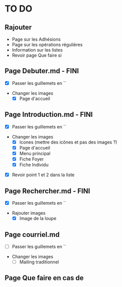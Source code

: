 # TO DO

## Rajouter

- Page sur les Adhésions
- Page sur les opérations régulières
- Information sur les listes
- Revoir page Que faire si

## Page Debuter.md - FINI

- [X] Passer les guillemets en ``
- Changer les images
  - [X] Page d'accueil

## Page Introduction.md - FINI

- [X] Passer les guillemets en ``
- Changer les images
  - [X] Icones (mettre des icônes et pas des images ?)
  - [X] Page d'accueil
  - [X] Menu principal
  - [X] Fiche Foyer
  - [X] Fiche Individu
- [X] Revoir point 1 et 2 dans la liste

## Page Rechercher.md - FINI

- [X] Passer les guillemets en ``
- Rajouter images
  - [X] Image de la loupe

## Page courriel.md

- [ ] Passer les guillemets en ``
- Changer les images
  - [ ] Mailing traditionnel

## Page Que faire en cas de

